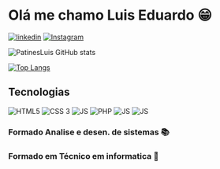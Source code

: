 # Olá me chamo Luis Eduardo 😁

[![linkedin](https://img.shields.io/badge/LinkedIn-0077B5?style=for-the-badge&logo=linkedin&logoColor=white)](https://www.linkedin.com/in/luis-eduardo-patines-b08808208/)
[![Instagram](https://img.shields.io/badge/Instagram-E4405F?style=for-the-badge&logo=instagram&logoColor=white)](https://www.instagram.com/patines_luis/)

![PatinesLuis GitHub stats](https://github-readme-stats.vercel.app/api?username=PatinesLuis&show_icons=true&theme=synthwave)

[![Top Langs](https://github-readme-stats.vercel.app/api/top-langs/?username=PatinesLuis&layout=compact)](https://github.com/PatinesLuis/github-readme-stats)

## Tecnologias

![HTML5](https://img.shields.io/badge/HTML5-E34F26?style=for-the-badge&logo=html5&logoColor=white)
![CSS 3](https://img.shields.io/badge/CSS3-1572B6?style=for-the-badge&logo=css3&logoColor=white)
![JS](https://img.shields.io/badge/JavaScript-323330?style=for-the-badge&logo=javascript&logoColor=F7DF1E)
![PHP](https://img.shields.io/badge/PHP-323330?style=for-the-badge&logo=PHP&logoColor=F7DF1E)
![JS](https://img.shields.io/badge/Bootstrap-563D7C?style=for-the-badge&logo=bootstrap&logoColor=white)
![JS](https://img.shields.io/badge/Microsoft_Excel-217346?style=for-the-badge&logo=microsoft-excel&logoColor=white)

### Formado Analise e desen. de sistemas 📚
### Formado em Técnico em informatica 🥇
